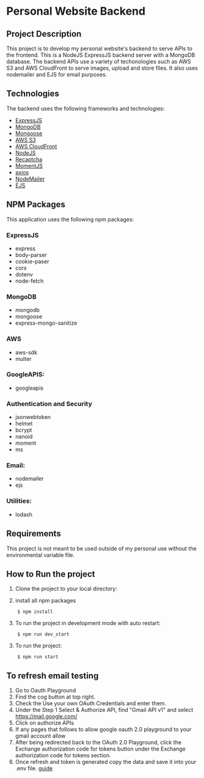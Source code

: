 # Personal Website Backend

## Project Description
This project is to develop my personal website's backend to serve APIs to the frontend. This is a NodeJS ExpressJS backend server with a MongoDB database. The backend APIs use a variety of techonologies such as AWS S3 and AWS CloudFront to serve images, upload and store files. It also uses nodemailer and EJS for email purposes.

## Technologies
The backend uses the following frameworks and technologies:
- [ExpressJS](https://expressjs.com/)
- [MongoDB](https://www.mongodb.com/)
- [Mongoose](https://mongoosejs.com/)
- [AWS S3](https://material-ui.com/)
- [AWS CloudFront](https://fontawesome.com/)
- [NodeJS](https://lodash.com/)
- [Recaptcha](https://www.google.com/recaptcha/about/)
- [MomentJS](https://momentjs.com/)
- [axios](https://www.axios.com/)
- [NodeMailer](https://nodemailer.com/about/)
- [EJS](https://ejs.co/)

## NPM Packages
This application uses the following npm packages:

### ExpressJS
- express
- body-parser
- cookie-paser
- cors
- dotenv
- node-fetch

### MongoDB
- mongodb
- mongoose
- express-mongo-sanitize

### AWS 
- aws-sdk
- multer

### GoogleAPIS:
- googleapis

### Authentication and Security
- jsonwebtoken
- helmet
- bcrypt
- nanoid
- moment
- ms

### Email:
- nodemailer
- ejs

### Utilities:
- lodash

## Requirements
This project is not meant to be used outside of my personal use without the environmental variable file.

## How to Run the project
1. Clone the project to your local directory:

2. install all npm packages
``` 
    $ npm install
```
3.  To run the project in development mode with auto restart:
``` 
    $ npm run dev_start
```
3.  To run the project:
``` 
    $ npm run start
```

## To refresh email testing
1. Go to Oauth Playground
2. Find the cog button at top right.
3. Check the Use your own OAuth Credentials and enter them.
4. Under the Step 1 Select & Authorize API, find "Gmail API v1" and select https://mail.google.com/
5. Click on authorize APIs
6. If any pages that follows to allow google oauth 2.0 playground to your gmail account allow
7. After being redirected back to the OAuth 2.0 Playground,
click the Exchange authorization code for tokens button under the Exchange authorization code for tokens section.
8. Once refresh and token is generated copy the data and save it into your .env file.
[guide](https://dev.to/chandrapantachhetri/sending-emails-securely-using-node-js-nodemailer-smtp-gmail-and-oauth2-g3a)
